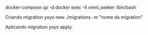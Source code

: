 docker-compose up -d
docker exec -it omni_seeker /bin/bash


Criando migration
yoyo new ./migrations -m "nome da migration"

Aplicando migration
yoyo apply